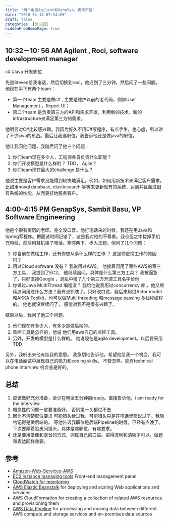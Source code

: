 ```yaml
---
title: "两个电面Agilent和GenaSys，表现不佳"
date: "2016-04-14 07:54:09"
draft: false
categories: [面试题]
hiddenFromHomePage: true
---
```

## 10:32－10: 56 AM  Agilent , Roci, software development manager
c# /Java 开发职位  

先是Steven给我电话，然后切换到roci，他迟到了三分钟。然后问了一些问题。他现在手下有两个team： 
- 第一个team 主要是做c# , 主要是维护以前的老代码，例如User Management ，Report UI；
- 第二个team 是负责第三方的API和需求开发，利用新的技术，新的infrastructure来满足第三方的需求。

他明显对C#比较感兴趣。我因为好久不用C#写程序，有点手生，也心虚，所以讲了不少java的东西。最后让我选职位，我告诉他还是做java的职位。

他让我问他问题，我随后问了他三个问题：
1. 你们team现在多少人，工程师各自负责什么职能？
2. 你们开发模型是什么样的？ TDD， Agile？
3. 你们team现在最大的challenge 是什么？  

他说主要是客户需求没能得到较快地满足。例如，如何用新技术来满足客户需求，比如用nosql database, elasticsearch 等等来更新就有的系统，达到并且超过旧有系统的性能，从而更好地服务客户。

## 4:00-4:15 PM GenapSys, Sambit Basu, VP Software Engineering
他是个很有资历的老印，完全没口音。他打电话来的时候，我还在用Java和Spring写程序。把面试时间记错了，这是我对他的不尊重。我仓促之中拔掉手机充电线，然后用耳机接了电话。寒暄两下，步入正题。他问了几个问题：
 1. 你当前在做啥工作，还有你想从事什么样的工作 ？ 这是你更换工作的原因吗？
 2. 用过Cloud software 没有？  我说用过AWS。 他接着问用了哪些AWS的第三方工具， 我提到了EC2。 他继续追问，具体是什么第三方工具？ 我被逼急了，只好直接Google ，混乱中报了几个第三方开源工具名字给他
 3. 你做过Java MultiThread 编程没？ 我给他说我用过concurrency 库 。他又继续追问用过什么方法？我有点抓瞎了。只好改口说，我后来用过Actor model和AKKA Toolkit，也可以做Multi threading 和message passing 多线程编程的。 
 他也就没继续问了， 感觉对我不是很有兴趣了。

结束以后，我问了他三个问题，
1. 他们现在有多少人，有多少是做后端的。
2. 监控工具是怎样的，他说 他们用aws自己的监控工具。
3. 另外，开发的模型是什么样的。 他说现在是agile development。以后要采用TDD

另外，我听出来他有挂我的意思。 我急切地告诉他，希望他给我一个机会，我可以在电话面试中展现自己的能力和coding skills。 不管怎样。能有technical phone interview 机会总是好的。

## 总结
1. 应该做好充分准备，至少在电话五分钟前ready。直接告诉他，i am ready for the interview
2. 概念性的问题一定要准备好。 否则第一关都过不去
3. 因为不清楚职位要求 可能猎头给过我，可能猎头只是在电话里面说过了。我隐约记得是做后端的。 等他告诉我职位是后端Pipeline的时候，已经有点晚了。下次要厚着脸皮问猎头，具体是啥职位，有啥要求。
4. 还是要用录像和录音的方式，训练自己的口语。讲得流利和清晰才可以。做题和表达同样重要。

## 参考
- [Amazon-Web-Services-AWS](http://whatis.techtarget.com/definition/Amazon-Web-Services-AWS)
- [EC2 instance managing tools](http://searchaws.techtarget.com/definition/Amazon-Elastic-Compute-Cloud-Amazon-EC2) Front-end management panel
- [CloudWatch for monitoring](http://searchaws.techtarget.com/answer/What-Amazon-CloudWatch-Logs-can-and-cant-do)
- [AWS Elastic Beanstalk](http://searchcloudcomputing.techtarget.com/photostory/2240174129/Snapshots-of-AWS-reInvent-2012/10/Amazon-Web-Services-Elastic-Beanstalk-feeds-into-enterprise-development-fears) for deploying and scaling Web applications and services
- [AWS CloudFormation](http://searchaws.techtarget.com/tip/How-AWS-CloudFormation-helps-streamline-cloud-resources) for creating a collection of related AWS resources and provisioning them
- [AWS Data Pipeline](http://searchaws.techtarget.com/tip/Manage-cloud-workflows-with-AWS-Data-Pipeline) for processing and moving data between different AWS compute and storage services and on-premises data sources
